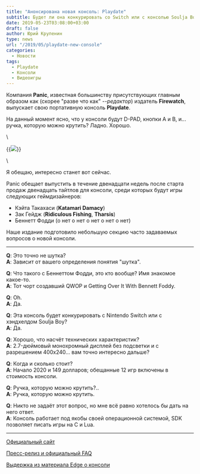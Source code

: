 ```yaml
---
title: "Анонсирована новая консоль: Playdate"
subtitle: Будет ли она конкурировать со Switch или с консолью Soulja Boy? Да.
date: 2019-05-23T03:08:00+03:00
draft: false
author: Юрий Крупенин
type: news
url: "/2019/05/playdate-new-console"
categories:
  - Новости
tags:
  - Playdate
  - Консоли
  - Видеоигры
---
```

Компания **Panic**, известная большинству присутствующих главным образом как (скорее "разве что как" _--редактор_) издатель **Firewatch**, выпускает свою портативную консоль **Playdate**.

На данный момент ясно, что у консоли будут D-PAD, кнопки A и B, и... ручка, которую можно крутить? Ладно. Хорошо.

\

{{<img src="images/playdate-model-shot" caption="Нет, ну до чего всё же милая">}}

\

Я обещаю, интересно станет вот сейчас.

Panic обещает выпустить в течение двенадцати недель после старта продаж двенадцать тайтлов для консоли, среди которых будут игры следующих геймдизайнеров:

* Кэйта Такахаси (**Katamari Damacy**)
* Зак Гейдж (**Ridiculous Fishing**, **Tharsis**)
* Беннетт Фодди (о нет о нет о нет о нет о нет)

Наше издание подготовило небольшую секцию часто задаваемых вопросов о новой консоли.

***

**Q**: Это точно не шутка?  
**A**: Зависит от вашего определения понятия "шутка".

**Q**: Что такого с Беннеттом Фодди, это кто вообще? Имя знакомое какое-то.  
**A**: Тот чорт создавший QWOP и Getting Over It With Bennett Foddy.

**Q**: Oh.  
**A**: Да.

**Q**: Эта консоль будет конкурировать с Nintendo Switch или с хэндхелдом Soulja Boy?  
**A**: Да.

**Q**: Хорошо, что насчёт технических характеристик?  
**A**: 2.7-дюймовый монохромный дисплей без подсветки и с разрешением 400x240... вам точно интересно дальше?

**Q**: Когда и сколько стоит?  
**A**: Начало 2020 и 149 долларов; обещанные 12 игр включены в стоимость консоли.

**Q**: Ручка, которую можно крутить?..  
**A**: Ручка, которую можно крутить.

**Q**: Никто не задаёт этот вопрос, но мне всё равно хотелось бы дать на него ответ.  
**A**: Консоль работает под якобы своей операционной системой, SDK позволяет писать игры на C и Lua.

***

[Официальный сайт][1]

[Пресс-релиз и официальный FAQ][2]

[Выдержка из материала Edge о консоли][3]


[1]: https://play.date/
[2]: https://play.date/media/
[3]: https://play.date/edge/
